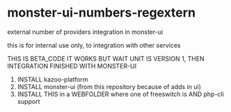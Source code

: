 # monster-ui-numbers-regextern
external number of providers integration in monster-ui

this is for internal use only, to integration with other services

THIS IS BETA_CODE IT WORKS BUT WAIT UNIT IS VERSION 1, THEN INTEGRATION FINISHED WITH MONSTER-UI

1. INSTALL kazoo-platform
2. INSTALL monster-ui (from this repository because of adds in ui)
3. INSTALL THIS in a WEBFOLDER where one of freeswitch is AND php-cli support
